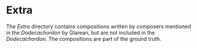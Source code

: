 # Extra

The _Extra_ directory contains compositions written by composers mentioned in the _Dodecachordon_ by Glarean, but are not included in the _Dodecachordon_. The compositions are part of the ground truth.